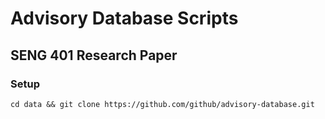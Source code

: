 # Advisory Database Scripts
## SENG 401 Research Paper

### Setup
```
cd data && git clone https://github.com/github/advisory-database.git
```